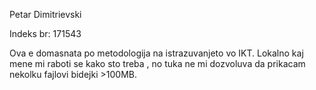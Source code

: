 Petar Dimitrievski 

Indeks br: 171543


Ova e domasnata po metodologija na istrazuvanjeto vo IKT. Lokalno kaj mene mi raboti se kako sto treba , no tuka ne mi dozvoluva da 
prikacam nekolku fajlovi bidejki >100MB. 
